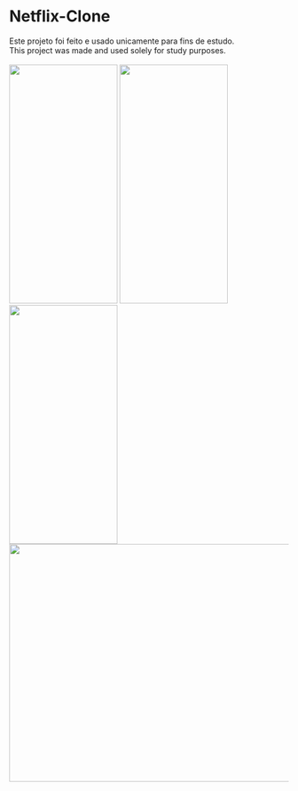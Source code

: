 # Netflix-Clone
<div> 
 Este projeto foi feito e usado unicamente para fins de estudo. <br>
 This project was made and used solely for study purposes. <br> <br> 
</div> 
<div> 
  <img height="430" width="195" src="https://media.discordapp.net/attachments/1108011461999079467/1115001041793073262/Captura_de_Tela_2023-06-04_as_16.35.41.png?width=440&height=936" >
  
<img height="430" width="195" src="https://media.discordapp.net/attachments/1108011461999079467/1114999192885137438/Captura_de_Tela_2023-06-04_as_16.28.12.png?width=440&height=936" >

<img height="430" width="195" src="https://media.discordapp.net/attachments/1108011461999079467/1114999171150258226/Captura_de_Tela_2023-06-04_as_16.27.50.png?width=440&height=936" >
</div>


<img height="428" width="574" src="https://media.discordapp.net/attachments/1108011461999079467/1114998800604463155/Captura_de_Tela_2023-06-04_as_16.26.57.png?width=1276&height=936" >

